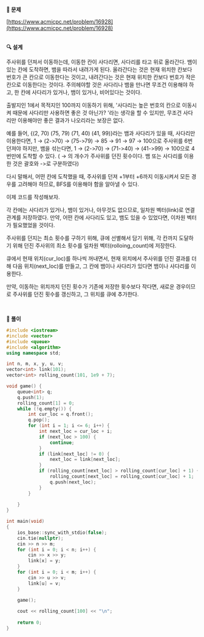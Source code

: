 **🥅 문제**

[https://www.acmicpc.net/problem/16928](https://www.acmicpc.net/problem/16928)
<br><br>

**🔍 설계**

주사위를 던져서 이동하는데, 이동한 칸이 사다리면, 사다리를 타고 위로 올라간다. 뱀이 있는 칸에 도착하면, 뱀을 따라서 내려가게 된다. 올라간다는 것은 현재 위치한 칸보다 번호가 큰 칸으로 이동한다는 것이고, 내려간다는 것은 현재 위치한 칸보다 번호가 작은 칸으로 이동한다는 것이다. 주의헤야할 것은 사다리나 뱀을 만나면 무조건 이용해야 하고, 한 칸에 사다리가 있거나, 뱀이 있거나, 비어있다는 것이다.

출발지인 1에서 목적지인 100까지 이동하기 위해, '사다리는 높은 번호의 칸으로 이동시켜 때문에 사다리만 사용하면 좋은 것 아닌가? '라는 생각을 할 수 있지만, 무조건 사다리만 이용해야만 좋은 결과가 나오리라는 보장은 없다.

예를 들어, {(2, 70) (75, 79) (71, 40) (41, 99)}라는 뱀과 사다리가 있을 때, 사다리만 이용한다면, 1 → (2->70) → (75->79) → 85 → 91 → 97 → 100으로 주사위를 6번 던져야 하지만, 뱀을 섞는다면, 1 → (2->70) → (71->40) → (41->99) → 100으로 4번만에 도착할 수 있다. ( → 의 개수가 주사위를 던진 횟수이다. 뱀 또는 사다리를 이용한 것은 괄호와 ->로 구분하였다)

다시 말해서, 어떤 칸에 도착했을 때, 주사위를 던져 +1부터 +6까지 이동시켜서 모든 경우를 고려해야 하므로, BFS를 이용해야 함을 알아낼 수 있다.

이제 코드를 작성해보자.

각 칸에는 사다리가 있거나, 뱀이 있거나, 아무것도 없으므로, 일차원 벡터(link)로 연결 관계를 저장하였다. 만약, 어떤 칸에 사다리도 있고, 뱀도 있을 수 있었다면, 이차원 벡터가 필요했었을 것이다.

주사위를 던지는 최소 횟수를 구하기 위해, 큐에 선별해서 담기 위해, 각 칸까지 도달하기 위해 던진 주사위의 최소 횟수를 일차원 벡터(rolloing\_count)에 저장한다.

큐에서 현재 위치(cur\_loc)를 하나씩 꺼내면서, 현재 위치에서 주사위를 던진 결과를 더해 다음 위치(next\_loc)를 만들고, 그 칸에 뱀이나 사다리가 있다면 뱀이나 사다리를 이용한다. 

만약, 이동하는 위치까지 던진 횟수가 기존에 저장한 횟수보다 작다면, 새로운 경우이므로 주사위를 던진 횟수를 갱신하고, 그 위치를 큐에 추가한다.

<br>

**👊 풀이**

```C++
#include <iostream>
#include <vector>
#include <queue>
#include <algorithm>
using namespace std;

int n, m, x, y, u, v;
vector<int> link(101);
vector<int> rolling_count(101, 1e9 + 7);

void game() {
	queue<int> q;
	q.push(1);
	rolling_count[1] = 0;
	while (!q.empty()) {
		int cur_loc = q.front();
		q.pop();
		for (int i = 1; i <= 6; i++) {
			int next_loc = cur_loc + i;
			if (next_loc > 100) {
				continue;
			}
			if (link[next_loc] != 0) {
				next_loc = link[next_loc];
			}
			if (rolling_count[next_loc] > rolling_count[cur_loc] + 1) {
				rolling_count[next_loc] = rolling_count[cur_loc] + 1;
				q.push(next_loc);
			}
		}
		
	}
}

int main(void)
{	
	ios_base::sync_with_stdio(false);
	cin.tie(nullptr);
	cin >> n >> m;
	for (int i = 0; i < n; i++) {
		cin >> x >> y;
		link[x] = y;
	}
	for (int i = 0; i < m; i++) {
		cin >> u >> v;
		link[u] = v;
	}
	
	game();

	cout << rolling_count[100] << "\n";
	
	return 0;
}
```